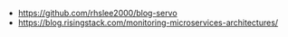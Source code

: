 

- https://github.com/rhslee2000/blog-servo
- https://blog.risingstack.com/monitoring-microservices-architectures/